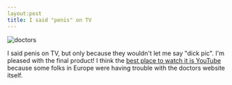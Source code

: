 ```yaml
---
layout:post
title: I said "penis" on TV 
---
```


![doctors](/images/doctors.PNG)

I said penis on TV, but only because they wouldn't let me say "dick pic". I'm pleased with the final product! I think the [best place to watch it is YouTube](https://m.youtube.com/watch?v=DWq6w4UX6rU) because some folks in Europe were having trouble with the doctors website itself.

